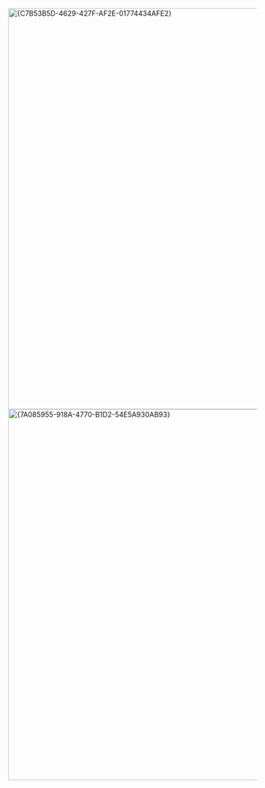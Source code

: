 <img width="1883" height="812" alt="{C7B53B5D-4629-427F-AF2E-01774434AFE2}" src="https://github.com/user-attachments/assets/16b4988c-c077-4ac7-ae1c-13d605df8c55" />

<img width="1724" height="751" alt="{7A085955-918A-4770-B1D2-54E5A930AB93}" src="https://github.com/user-attachments/assets/f4d32b00-3ef9-4c88-bed1-660335e4487e" />
